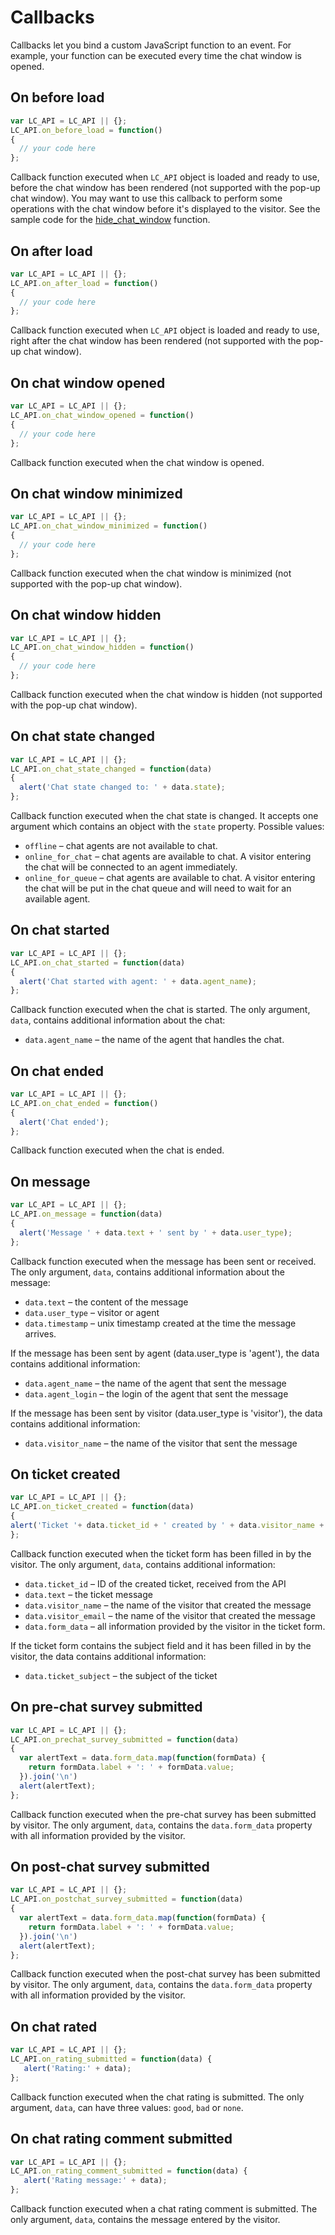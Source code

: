 # Callbacks

Callbacks let you bind a custom JavaScript function to an event. For example, your function can be executed every time the chat window is opened.

## On before load

```js
var LC_API = LC_API || {};
LC_API.on_before_load = function()
{
  // your code here
};
```

Callback function executed when `LC_API` object is loaded and ready to use, before the chat window has been rendered (not supported with the pop-up chat window). You may want to use this callback to perform some operations with the chat window before it's displayed to the visitor. See the sample code for the [hide_chat_window](#hide-chat-window) function.


## On after load

```js
var LC_API = LC_API || {};
LC_API.on_after_load = function()
{
  // your code here
};
```

Callback function executed when `LC_API` object is loaded and ready to use, right after the chat window has been rendered (not supported with the pop-up chat window).

## On chat window opened

```js
var LC_API = LC_API || {};
LC_API.on_chat_window_opened = function()
{
  // your code here
};
```

Callback function executed when the chat window is opened.

## On chat window minimized

```js
var LC_API = LC_API || {};
LC_API.on_chat_window_minimized = function()
{
  // your code here
};
```

Callback function executed when the chat window is minimized (not supported with the pop-up chat window).

## On chat window hidden

```js
var LC_API = LC_API || {};
LC_API.on_chat_window_hidden = function()
{
  // your code here
};
```

Callback function executed when the chat window is hidden (not supported with the pop-up chat window).

## On chat state changed

```js
var LC_API = LC_API || {};
LC_API.on_chat_state_changed = function(data)
{
  alert('Chat state changed to: ' + data.state);
};
```

Callback function executed when the chat state is changed. It accepts one argument which contains an object with the `state` property. Possible values:

*   `offline` – chat agents are not available to chat.
*   `online_for_chat` – chat agents are available to chat. A visitor entering the chat will be connected to an agent immediately.
*   `online_for_queue` – chat agents are available to chat. A visitor entering the chat will be put in the chat queue and will need to wait for an available agent.

## On chat started

```js
var LC_API = LC_API || {};
LC_API.on_chat_started = function(data)
{
  alert('Chat started with agent: ' + data.agent_name);
};
```

Callback function executed when the chat is started. The only argument, `data`, contains additional information about the chat:

*   `data.agent_name` – the name of the agent that handles the chat.


## On chat ended

```js
var LC_API = LC_API || {};
LC_API.on_chat_ended = function()
{
  alert('Chat ended');
};
```

Callback function executed when the chat is ended.

## On message

```js
var LC_API = LC_API || {};
LC_API.on_message = function(data)
{
  alert('Message ' + data.text + ' sent by ' + data.user_type);
};
```

Callback function executed when the message has been sent or received. The only argument, `data`, contains additional information about the message:

*   `data.text` – the content of the message
*   `data.user_type` – visitor or agent
*   `data.timestamp` – unix timestamp created at the time the message arrives.

If the message has been sent by agent (data.user_type is 'agent'), the data contains additional information:

*   `data.agent_name` – the name of the agent that sent the message
*   `data.agent_login` – the login of the agent that sent the message

If the message has been sent by visitor (data.user_type is 'visitor'), the data contains additional information:

*   `data.visitor_name` – the name of the visitor that sent the message

## On ticket created

```js
var LC_API = LC_API || {};
LC_API.on_ticket_created = function(data)
{
alert('Ticket '+ data.ticket_id + ' created by ' + data.visitor_name + ', subject ' + data.ticket_subject + ', ' + data.text);
};
```

Callback function executed when the ticket form has been filled in by the visitor. The only argument, `data`, contains additional information:

*   `data.ticket_id` – ID of the created ticket, received from the API
*   `data.text` – the ticket message
*   `data.visitor_name` – the name of the visitor that created the message
*   `data.visitor_email` – the name of the visitor that created the message
*   `data.form_data` – all information provided by the visitor in the ticket form.

If the ticket form contains the subject field and it has been filled in by the visitor, the data contains additional information:

*   `data.ticket_subject` – the subject of the ticket


## On pre-chat survey submitted

```js
var LC_API = LC_API || {};
LC_API.on_prechat_survey_submitted = function(data)
{
  var alertText = data.form_data.map(function(formData) {
    return formData.label + ': ' + formData.value;
  }).join('\n')
  alert(alertText);
};

```

Callback function executed when the pre-chat survey has been submitted by visitor. The only argument, `data`, contains the `data.form_data` property with all information provided by the visitor.

## On post-chat survey submitted

```js
var LC_API = LC_API || {};
LC_API.on_postchat_survey_submitted = function(data)
{
  var alertText = data.form_data.map(function(formData) {
    return formData.label + ': ' + formData.value;
  }).join('\n')
  alert(alertText);
};

```
Callback function executed when the post-chat survey has been submitted by visitor. The only argument, `data`, contains the `data.form_data` property with all information provided by the visitor.

## On chat rated

```js
var LC_API = LC_API || {};
LC_API.on_rating_submitted = function(data) {
   alert('Rating:' + data);
};

```

Callback function executed when the chat rating is submitted. The only argument, `data`, can have three values: `good`, `bad` or `none`.

## On chat rating comment submitted

```js
var LC_API = LC_API || {};
LC_API.on_rating_comment_submitted = function(data) {
   alert('Rating message:' + data);
};

```

Callback function executed when a chat rating comment is submitted. The only argument, `data`, contains the  message entered by the visitor.